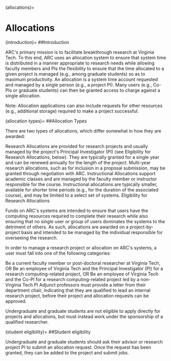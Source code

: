 (allocations)=

# Allocations 

(introduction)=
##Introduction

ARC's primary mission is to facilitate breakthrough research at Virginia Tech. To this end, ARC uses an allocation system to ensure that system time is distributed in a manner appropriate to research needs while allowing faculty members and PIs the flexibility to ensure that the time allocated to a given project is managed (e.g., among graduate students) so as to maximum productivity. An allocation is a system time account requested and managed by a single person (e.g., a project PI). Many users (e.g., Co-PIs or graduate students) can then be granted access to charge against a single allocation.

Note: Allocation applications can also include requests for other resources (e.g., additional storage) required to make a project successful.

(allocation types)=
##Allocation Types

There are two types of allocations, which differ somewhat in how they are awarded:

Research Allocations are provided for research projects and usually managed by the project's Principal Investigator (PI) (see Eligibility for Research Allocations, below). They are typically granted for a single year and can be renewed annually for the length of the project. Multi-year research allocations, such as for inclusion in a proposal submission, may be granted through negotiation with ARC.
Instructional Allocations support academic classes and are managed by the faculty member or instructor responsible for the course. Instructional allocations are typically smaller, available for shorter time periods (e.g., for the duration of the associated course), and may be limited to a select set of systems.
Eligibility for Research Allocations

Funds on ARC's systems are intended to ensure that users have the computing resources required to complete their research while also ensuring that no single user or group of users dominates the systems to the detriment of others. As such, allocations are awarded on a project-by-project basis and intended to be managed by the individual responsible for overseeing the research.

In order to manage a research project or allocation on ARC's systems, a user must fall into one of the following categories:

Be a current faculty member or post-doctoral researcher at Virginia Tech, OR
Be an employee of Virginia Tech and the Principal Investigator (PI) for a research computing-related project, OR
Be an employee of Virginia Tech and the Co-PI for a research computing-related project led by a non-Virginia Tech PI
Adjunct professors must provide a letter from their department chair, indicating that they are qualified to lead an internal research project, before their project and allocation requests can be approved.

Undergraduate and graduate students are not eligible to apply directly for projects and allocations, but must instead work under the sponsorship of a qualified researcher.

(student eligibility)=
##Student eligibility

Undergraduate and graduate students should ask their advisor or research project PI to submit an allocation request. Once the request has been granted, they can be added to the project and submit jobs.
